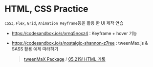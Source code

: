 # HTML, CSS Practice

`CSS3`, `Flex`, `Grid`, `Animation Keyframe`등을 활용 한 UI 제작 연습

- https://codesandbox.io/s/xrnq5noxz4 : Keyframe + hover 기능

- https://codesandbox.io/s/nostalgic-shannon-z7ree : tweenMax.js & SASS 활용 예제 따라하기
  > [tweenMaX Package](https://greensock.com/tweenmax) / [05.21일 HTML 기록]()
